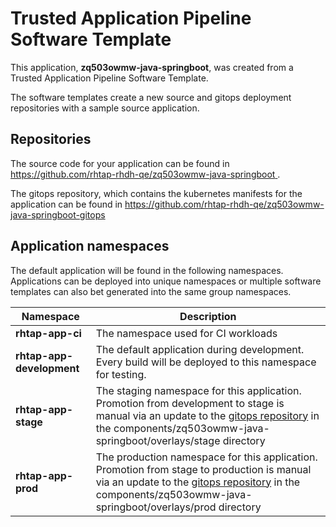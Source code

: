 # Trusted Application Pipeline Software Template

This application, **zq503owmw-java-springboot**, was created from a Trusted Application Pipeline Software Template.

The software templates create a new source and gitops deployment repositories with a sample source application. 

## Repositories

The source code for your application can be found in [https://github.com/rhtap-rhdh-qe/zq503owmw-java-springboot ](https://github.com/rhtap-rhdh-qe/zq503owmw-java-springboot ).
 
The gitops repository, which contains the kubernetes manifests for the application can be found in 
[https://github.com/rhtap-rhdh-qe/zq503owmw-java-springboot-gitops ](https://github.com/rhtap-rhdh-qe/zq503owmw-java-springboot-gitops ) 

## Application namespaces 

The default application will be found in the following namespaces. Applications can be deployed into unique namespaces or multiple software templates can also bet generated into the same group namespaces.  

|  Namespace   |  Description   |  
| -------- | -------- |
| **rhtap-app-ci** | The namespace used for CI workloads |
| **rhtap-app-development** | The default application during development. Every build will be deployed to this namespace for testing. |
| **rhtap-app-stage** | The staging namespace for this application. Promotion from development to stage is manual via an update to the [gitops repository](https://github.com/rhtap-rhdh-qe/zq503owmw-java-springboot-gitops ) in the components/zq503owmw-java-springboot/overlays/stage directory |
| **rhtap-app-prod** | The production namespace for this application. Promotion from stage to production is manual via an update to the [gitops repository](https://github.com/rhtap-rhdh-qe/zq503owmw-java-springboot-gitops ) in the components/zq503owmw-java-springboot/overlays/prod directory |